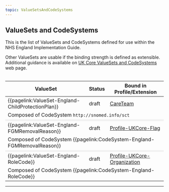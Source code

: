 ```yaml
---
topic: ValueSetsAndCodeSystems
---
```

## ValueSets and CodeSystems

This is the list of ValueSets and CodeSystems defined for use within the NHS England Implementation Guide.

Other ValueSets are usable if the binding strength is defined as extensible.
<br>Additional guidance is available on <a href="https://simplifier.net/guide/UK-Core-Implementation-Guide-STU3-Sequence/Home/Terminology/ValueSetsandCodeSystems.page.md?version=current" target="_blank">UK Core ValueSets and CodeSystems</a> web page.
<br><br>

<style>
 [class*=override] {
 	background-color:#f2f2f2;
	 }
</style>

<table id="valuesetlist" title= "List of all ValueSets and CodeSystems">
<thead>
<tr>
<th class="width50" scope="col">ValueSet</th>
<th class="width05" scope="col">Status</th>
<th class="width40" scope="col">Bound in Profile/Extension</th>
</tr>
</thead>
<tbody>

<tr>
<td>{{pagelink:ValueSet-England-ChildProtectionPlan}}</td>
<td>draft</td>
<td><a href='https://www.hl7.org/fhir/r4/careteam.html' target="_blank">CareTeam</td>
</tr>
<tr>
<td colspan="4">Composed of CodeSystem <code>http://snomed.info/sct</code></td>
</tr>
<tr>
<td colspan="4"  class="override"></td>
</tr>

<tr>
<td>{{pagelink:ValueSet-England-FGMRemovalReason}}</td>
<td>draft</td>
<td><a href='https://simplifier.net/guide/UK-Core-Implementation-Guide-STU3-Sequence/Home/ProfilesandExtensions/Profile-UKCore-Flag?version=current' target="_blank">Profile-UKCore-Flag</td>
</tr>
<tr>
<td colspan="4">Composed of CodeSystem {{pagelink:CodeSystem-England-FGMRemovalReason}}</td>
</tr>
<tr>
<td colspan="4"  class="override"></td>
</tr>

<tr>
<td>{{pagelink:ValueSet-England-RoleCode}}</td>
<td>draft</td>
<td><a href='https://simplifier.net/guide/UK-Core-Implementation-Guide-STU3-Sequence/Home/ProfilesandExtensions/Profile-UKCore-Organization?version=current' target="_blank">Profile-UKCore-Organization</td>
</tr>
<tr>
<td colspan="4">Composed of CodeSystem {{pagelink:CodeSystem-England-RoleCode}}</td>
</tr>

</tbody>
</table>

---

